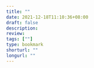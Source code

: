 ```yaml
---
title: ""
date: 2021-12-18T11:10:36+08:00
draft: false
description: 
review: 
tags: [""]
type: bookmark
shorturl: ""
longurl: ""
---
```

